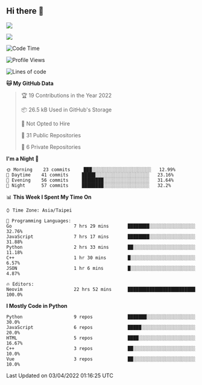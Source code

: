 ## Hi there 👋

![](https://github-readme-stats.vercel.app/api?username=CSY54&theme=nord&show_icons=true)

![](https://github-readme-stats.vercel.app/api/top-langs/?username=CSY54&theme=nord&layout=compact&card_width=445)

<!--START_SECTION:waka-->
![Code Time](http://img.shields.io/badge/Code%20Time-992%20hrs%2025%20mins-blue)

![Profile Views](http://img.shields.io/badge/Profile%20Views-20-blue)

![Lines of code](https://img.shields.io/badge/From%20Hello%20World%20I%27ve%20Written-116%20Thousand%20lines%20of%20code-blue)

**🐱 My GitHub Data** 

> 🏆 19 Contributions in the Year 2022
 > 
> 📦 26.5 kB Used in GitHub's Storage 
 > 
> 🚫 Not Opted to Hire
 > 
> 📜 31 Public Repositories 
 > 
> 🔑 6 Private Repositories  
 > 
**I'm a Night 🦉** 

```text
🌞 Morning    23 commits     ███░░░░░░░░░░░░░░░░░░░░░░   12.99% 
🌆 Daytime    41 commits     █████░░░░░░░░░░░░░░░░░░░░   23.16% 
🌃 Evening    56 commits     ████████░░░░░░░░░░░░░░░░░   31.64% 
🌙 Night      57 commits     ████████░░░░░░░░░░░░░░░░░   32.2%

```


📊 **This Week I Spent My Time On** 

```text
⌚︎ Time Zone: Asia/Taipei

💬 Programming Languages: 
Go                       7 hrs 29 mins       ████████░░░░░░░░░░░░░░░░░   32.76% 
JavaScript               7 hrs 17 mins       ████████░░░░░░░░░░░░░░░░░   31.88% 
Python                   2 hrs 33 mins       ██░░░░░░░░░░░░░░░░░░░░░░░   11.18% 
C++                      1 hr 30 mins        █░░░░░░░░░░░░░░░░░░░░░░░░   6.57% 
JSON                     1 hr 6 mins         █░░░░░░░░░░░░░░░░░░░░░░░░   4.87%

🔥 Editors: 
Neovim                   22 hrs 52 mins      █████████████████████████   100.0%

```

**I Mostly Code in Python** 

```text
Python                   9 repos             ███████░░░░░░░░░░░░░░░░░░   30.0% 
JavaScript               6 repos             █████░░░░░░░░░░░░░░░░░░░░   20.0% 
HTML                     5 repos             ████░░░░░░░░░░░░░░░░░░░░░   16.67% 
C++                      3 repos             ██░░░░░░░░░░░░░░░░░░░░░░░   10.0% 
Vue                      3 repos             ██░░░░░░░░░░░░░░░░░░░░░░░   10.0%

```



 Last Updated on 03/04/2022 01:16:25 UTC
<!--END_SECTION:waka-->

<!--
**CSY54/CSY54** is a ✨ _special_ ✨ repository because its `README.md` (this file) appears on your GitHub profile.

Here are some ideas to get you started:

- 🔭 I’m currently working on ...
- 🌱 I’m currently learning ...
- 👯 I’m looking to collaborate on ...
- 🤔 I’m looking for help with ...
- 💬 Ask me about ...
- 📫 How to reach me: ...
- 😄 Pronouns: ...
- ⚡ Fun fact: ...
-->

